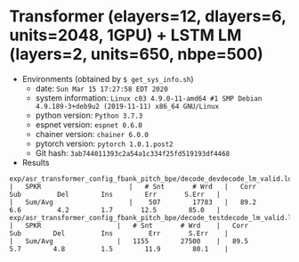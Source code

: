# Transformer (elayers=12, dlayers=6, units=2048, 1GPU) + LSTM LM (layers=2, units=650, nbpe=500)
- Environments (obtained by `$ get_sys_info.sh`)
    - date: `Sun Mar 15 17:27:58 EDT 2020`
    - system information: `Linux c03 4.9.0-11-amd64 #1 SMP Debian 4.9.189-3+deb9u2 (2019-11-11) x86_64 GNU/Linux`
    - python version: `Python 3.7.3`
    - espnet version: `espnet 0.6.0`
    - chainer version: `chainer 6.0.0`
    - pytorch version: `pytorch 1.0.1.post2`
    - Git hash: `3ab744011393c2a54a1c334f25fd519193df4468`
- Results
```
exp/asr_transformer_config_fbank_pitch_bpe/decode_devdecode_lm_valid.loss.best_asr_model_valid.loss.ave/score_wer/result.txt
|   SPKR                      |   # Snt       # Wrd   |   Corr        Sub         Del        Ins        Err       S.Err   |
|   Sum/Avg                   |    507        17783   |   89.2        6.6         4.2        1.7       12.5        85.0   |
exp/asr_transformer_config_fbank_pitch_bpe/decode_testdecode_lm_valid.loss.best_asr_model_valid.loss.ave/score_wer/result.txt
|   SPKR                   |   # Snt       # Wrd    |   Corr         Sub        Del         Ins         Err       S.Err    |
|   Sum/Avg                |   1155        27500    |   89.5         5.7        4.8         1.5        11.9        80.1    |
```
